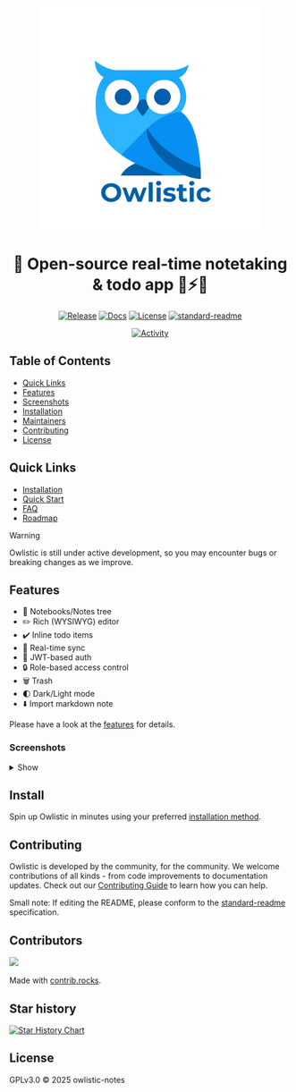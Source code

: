 <div align="center">

  <img src="src/frontend/assets/logo/owlistic-w-text.png" width="400px" />
  
  # 🦉 Open-source real-time notetaking & todo app 🔄⚡️🚀

  [![Release](https://img.shields.io/github/release/owlistic-notes/owlistic)](https://github.com/owlistic-notes/owlistic/releases/latest)
  [![Docs](https://img.shields.io/badge/docs-online-blue.svg)](https://owlistic-notes.github.io/owlistic/docs/category/overview)
  [![License](https://img.shields.io/badge/license-GPLv3-blue.svg)](LICENSE)
  [![standard-readme](https://img.shields.io/badge/standard--readme-OK-green.svg)](https://github.com/RichardLitt/standard-readme)

  [![Activity](https://img.shields.io/github/commit-activity/m/owlistic-notes/owlistic)](https://github.com/owlistic-notes/owlistic/pulse)

</div>

## Table of Contents

- [Quick Links](#quick-links)
- [Features](#features)
- [Screenshots](#screenshots)
- [Installation](#install)
- [Maintainers](#maintainers)
- [Contributing](#contributing)
- [License](#license)

## Quick Links

- [Installation](https://owlistic-notes.github.io/owlistic/docs/category/installation)
- [Quick Start](https://owlistic-notes.github.io/owlistic/docs/overview/quick-start)
- [FAQ](https://owlistic-notes.github.io/owlistic/docs/troubleshooting/faq)
- [Roadmap](https://owlistic-notes.github.io/owlistic/roadmap)
<!--
- [Api Reference](https://owlistic-notes.github.io/owlistic/docs/category/api-reference)
-->

> [!WARNING]
> Owlistic is still under active development, so you may encounter bugs or breaking changes as we improve.

## Features

- 📒 Notebooks/Notes tree
- ✏️ Rich (WYSIWYG) editor
- ✔️ Inline todo items
- 🔄 Real-time sync
- 🔑 JWT-based auth
- 🔒 Role-based access control
- 🗑 Trash
- 🌓 Dark/Light mode
- ⬇️ Import markdown note

Please have a look at the [features](https://owlistic-notes.github.io/owlistic/docs/category/features) for details.

### Screenshots
<details>
<summary>Show</summary>

### General

| Real Time Updates |
|:---|
| <img src='./docs/website/static/img/screenshots/real_time_updates.gif' width="75%" title="Real Time updates" /> |

### Editor

| Editor | Scrolling | Toolbar |
|:---|:---|:---|
| <img src='./docs/website/static/img/screenshots/editor/editor.png' width="50%" title="Editor Screen" /> | <img src='./docs/website/static/img/screenshots/editor/note_scrolling.gif' width="50%" title="Editor Scrolling" /> | <img src='./docs/website/static/img/screenshots/editor/editor_toolbar.png' width="50%" title="Editor Toolbar" /> |

### Screens

| Home | Sidebar | Profile | Trash |
|:---|:---|:---|:---|
| <img src='./docs/website/static/img/screenshots/home.png' width="50%" title="Home Screen" /> | <img src='./docs/website/static/img/screenshots/sidebar.png' width="50%" title="Home Screen" /> | <img src='./docs/website/static/img/screenshots/profile/profile.png' width="50%" title="Profile Screen" /> | <img src='./docs/website/static/img/screenshots/trash/trash.png' width="50%" title="Trash Screen" /> | 

| Notebooks | Notes | Tasks |
|:---|:---|:---|
| <img src='./docs/website/static/img/screenshots/notebooks/notebooks.png' width="50%" title="Notebooks Screen" /> | <img src='./docs/website/static/img/screenshots/notes/notes.png' width="50%" title="Notes Screen" /> | <img src='./docs/website/static/img/screenshots/tasks/tasks.png' width="50%" title="Tasks Screen" /> |

</details>

## Install

Spin up Owlistic in minutes using your preferred [installation method](https://owlistic-notes.github.io/owlistic/docs/category/installation).

## Contributing

Owlistic is developed by the community, for the community. We welcome contributions of all kinds - from code improvements to documentation updates. Check out our [Contributing Guide](https://owlistic-notes.github.io/owlistic/docs/category/contributing) to learn how you can help.

Small note: If editing the README, please conform to the
[standard-readme](https://github.com/RichardLitt/standard-readme) specification.

## Contributors

<a href="https://github.com/owlistic-notes/owlistic/graphs/contributors">
  <img src="https://contrib.rocks/image?repo=owlistic-notes/owlistic" />
</a>

Made with [contrib.rocks](https://contrib.rocks).

## Star history

[![Star History Chart](https://api.star-history.com/svg?repos=owlistic-notes/owlistic&type=Date)](https://www.star-history.com/#owlistic-notes/owlistic)

## License

GPLv3.0 © 2025 owlistic-notes
